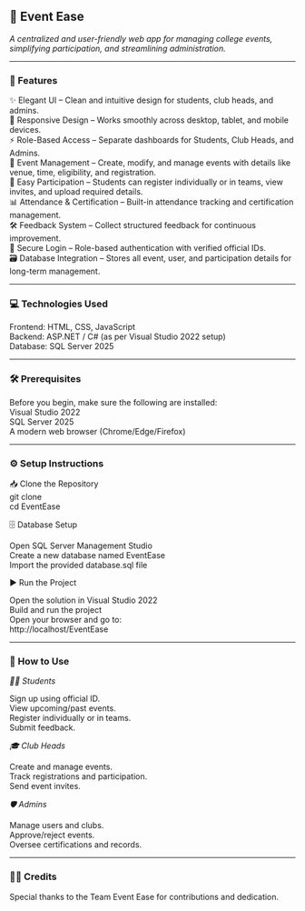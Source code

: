 <h2>🎉 Event Ease</h2>

*A centralized and user-friendly web app for managing college events, simplifying participation, and streamlining administration.*

_____________________________________________________________________________________________________________________________

<h3>🌟 Features</h3>

✨ Elegant UI – Clean and intuitive design for students, club heads, and admins.  
📱 Responsive Design – Works smoothly across desktop, tablet, and mobile devices.  
⚡ Role-Based Access – Separate dashboards for Students, Club Heads, and Admins.  
📅 Event Management – Create, modify, and manage events with details like venue, time, eligibility, and registration.  
📝 Easy Participation – Students can register individually or in teams, view invites, and upload required details.  
📊 Attendance & Certification – Built-in attendance tracking and certification management.  
🛠️ Feedback System – Collect structured feedback for continuous improvement.  
🔐 Secure Login – Role-based authentication with verified official IDs.  
🗃️ Database Integration – Stores all event, user, and participation details for long-term management.  
____________________________________________________________________________________________________________________________

<h3>💻 Technologies Used</h3>

Frontend: HTML, CSS, JavaScript  
Backend: ASP.NET / C# (as per Visual Studio 2022 setup)  
Database: SQL Server 2025  
_____________________________________________________________________________________________________________________________

<h3>🛠️ Prerequisites</h3>

Before you begin, make sure the following are installed:  
Visual Studio 2022  
SQL Server 2025  
A modern web browser (Chrome/Edge/Firefox)  
_____________________________________________________________________________________________________________________________

<h3>⚙️ Setup Instructions</h3>

📥 Clone the Repository  
git clone <your-repo-link>  
cd EventEase  

🗄️ Database Setup  

Open SQL Server Management Studio  
Create a new database named EventEase  
Import the provided database.sql file  


▶️ Run the Project  

Open the solution in Visual Studio 2022  
Build and run the project  
Open your browser and go to:  
http://localhost/EventEase  

_____________________________________________________________________________________________________________________________

<h3>📌 How to Use</h3>

*👨‍🎓 Students*

Sign up using official ID.  
View upcoming/past events.  
Register individually or in teams.  
Submit feedback.  

*🎓 Club Heads*

Create and manage events.   
Track registrations and participation.     
Send event invites.    

*🛡️ Admins*

Manage users and clubs.    
Approve/reject events.    
Oversee certifications and records.   
_____________________________________________________________________________________________________________________________

<h3>👩‍💻 Credits</h3>

Special thanks to the Team Event Ease for contributions and dedication.

